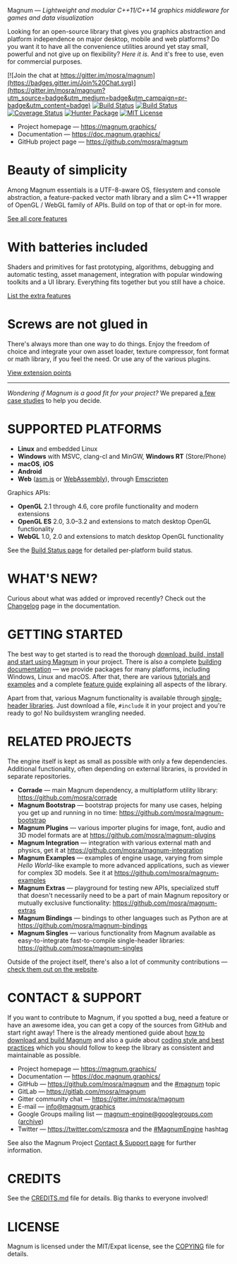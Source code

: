 Magnum — *Lightweight and modular C++11/C++14 graphics middleware for games and data visualization*

Looking for an open-source library that gives you graphics abstraction and
platform independence on major desktop, mobile and web platforms? Do you want
it to have all the convenience utilities around yet stay small, powerful and
not give up on flexibility? *Here it is.* And it's free to use, even for
commercial purposes.

[![Join the chat at https://gitter.im/mosra/magnum](https://badges.gitter.im/Join%20Chat.svg)](https://gitter.im/mosra/magnum?utm_source=badge&utm_medium=badge&utm_campaign=pr-badge&utm_content=badge)
[![Build Status](https://travis-ci.org/mosra/magnum.svg?branch=master)](https://travis-ci.org/mosra/magnum)
[![Build Status](https://ci.appveyor.com/api/projects/status/5b477m034cfaskse/branch/master?svg=true)](https://ci.appveyor.com/project/mosra/magnum/branch/master)
[![Coverage Status](https://codecov.io/gh/mosra/magnum/branch/master/graph/badge.svg)](https://codecov.io/gh/mosra/magnum)
[![Hunter Package](https://img.shields.io/badge/hunter-magnum-lightgrey.svg)](https://docs.hunter.sh/en/latest/packages/pkg/magnum.html)
[![MIT License](https://img.shields.io/badge/license-MIT-green.svg)](https://opensource.org/licenses/MIT)

-   Project homepage — https://magnum.graphics/
-   Documentation — https://doc.magnum.graphics/
-   GitHub project page — https://github.com/mosra/magnum

Beauty of simplicity
====================

Among Magnum essentials is a UTF-8-aware OS, filesystem and console
abstraction, a feature-packed vector math library and a slim C++11 wrapper of
OpenGL / WebGL family of APIs. Build on top of that or opt-in for more.

[See all core features](https://magnum.graphics/features/)

With batteries included
=======================

Shaders and primitives for fast prototyping, algorithms, debugging and
automatic testing, asset management, integration with popular windowing
toolkits and a UI library. Everything fits together but you still have a
choice.

[List the extra features](https://magnum.graphics/features/extras/)

Screws are not glued in
=======================

There's always more than one way to do things. Enjoy the freedom of choice and
integrate your own asset loader, texture compressor, font format or math
library, if you feel the need. Or use any of the various plugins.

[View extension points](https://magnum.graphics/features/extensions/)

-------

*Wondering if Magnum is a good fit for your project?* We prepared
[a few case studies](https://magnum.graphics/is-magnum-what-i-am-looking-for/)
to help you decide.

SUPPORTED PLATFORMS
===================

-   **Linux** and embedded Linux
-   **Windows** with MSVC, clang-cl and MinGW, **Windows RT** (Store/Phone)
-   **macOS**, **iOS**
-   **Android**
-   **Web** ([asm.js](http://asmjs.org/) or [WebAssembly](http://webassembly.org/)),
    through [Emscripten](http://kripken.github.io/emscripten-site/)

Graphics APIs:

-   **OpenGL** 2.1 through 4.6, core profile functionality and modern
    extensions
-   **OpenGL ES** 2.0, 3.0–3.2 and extensions to match desktop OpenGL
    functionality
-   **WebGL** 1.0, 2.0 and extensions to match desktop OpenGL functionality

See the [Build Status page](https://magnum.graphics/build-status/) for detailed
per-platform build status.

WHAT'S NEW?
===========

Curious about what was added or improved recently? Check out the
[Changelog](https://doc.magnum.graphics/magnum/changelog.html#changelog-latest)
page in the documentation.

GETTING STARTED
===============

The best way to get started is to read the thorough
[download, build, install and start using Magnum](https://doc.magnum.graphics/magnum/getting-started.html)
in your project. There is also a complete
[building documentation](https://doc.magnum.graphics/magnum/building.html) — we
provide packages for many platforms, including Windows, Linux and macOS. After
that, there are various [tutorials and examples](https://doc.magnum.graphics/magnum/example-index.html)
and a complete [feature guide](https://doc.magnum.graphics/magnum/features.html)
explaining all aspects of the library.

Apart from that, various Magnum functionality is available through
[single-header libraries](https://doc.magnum.graphics/magnum/singles.html).
Just download a file, `#include` it in your project and you're ready to go! No
buildsystem wrangling needed.

RELATED PROJECTS
================

The engine itself is kept as small as possible with only a few dependencies.
Additional functionality, often depending on external libraries, is provided in
separate repositories.

-   **Corrade** — main Magnum dependency, a multiplatform utility library:
    https://github.com/mosra/corrade
-   **Magnum Bootstrap** — bootstrap projects for many use cases, helping you
    get up and running in no time: https://github.com/mosra/magnum-bootstrap
-   **Magnum Plugins** — various importer plugins for image, font, audio and
    3D model formats are at https://github.com/mosra/magnum-plugins
-   **Magnum Integration** — integration with various external math and
    physics, get it at https://github.com/mosra/magnum-integration
-   **Magnum Examples** — examples of engine usage, varying from simple
    *Hello World*-like example to more advanced applications, such as viewer
    for complex 3D models. See it at https://github.com/mosra/magnum-examples
-   **Magnum Extras** — playground for testing new APIs, specialized stuff
    that doesn't necessarily need to be a part of main Magnum repository or
    mutually exclusive functionality: https://github.com/mosra/magnum-extras
-   **Magnum Bindings** — bindings to other languages such as Python are at
    https://github.com/mosra/magnum-bindings
-   **Magnum Singles** — various functionality from Magnum available as
    easy-to-integrate fast-to-compile single-header libraries:
    https://github.com/mosra/magnum-singles

Outside of the project itself, there's also a lot of community contributions
— [check them out on the website](https://magnum.graphics/features/community/).

CONTACT & SUPPORT
=================

If you want to contribute to Magnum, if you spotted a bug, need a feature or
have an awesome idea, you can get a copy of the sources from GitHub and start
right away! There is the already mentioned guide about
[how to download and build Magnum](https://doc.magnum.graphics/magnum/building.html)
and also a guide about [coding style and best practices](https://doc.magnum.graphics/magnum/coding-style.html)
which you should follow to keep the library as consistent and maintainable as
possible.

-   Project homepage — https://magnum.graphics/
-   Documentation — https://doc.magnum.graphics/
-   GitHub — https://github.com/mosra/magnum and the
    [#magnum](https://github.com/topics/magnum) topic
-   GitLab — https://gitlab.com/mosra/magnum
-   Gitter community chat — https://gitter.im/mosra/magnum
-   E-mail — info@magnum.graphics
-   Google Groups mailing list — magnum-engine@googlegroups.com ([archive](https://groups.google.com/forum/#!forum/magnum-engine))
-   Twitter — https://twitter.com/czmosra and the
    [#MagnumEngine](https://twitter.com/hashtag/MagnumEngine) hashtag

See also the Magnum Project [Contact & Support page](https://magnum.graphics/contact/)
for further information.

CREDITS
=======

See the [CREDITS.md](CREDITS.md) file for details. Big thanks to everyone
involved!

LICENSE
=======

Magnum is licensed under the MIT/Expat license, see the [COPYING](COPYING) file
for details.
